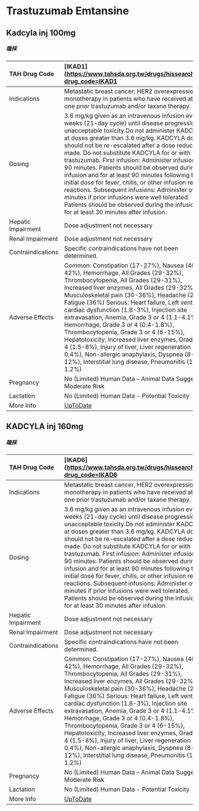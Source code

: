 # Trastuzumab Emtansine

## Kadcyla inj 100mg

##### 臨採

| TAH Drug Code      | [IKAD1](https://www.tahsda.org.tw/drugs/hissearch.php?drug_code=IKAD1                                                                                                                                                                                                                                                                                                                                                                                                                                                                                                                                                                                                                                                     |
|:-------------------|:--------------------------------------------------------------------------------------------------------------------------------------------------------------------------------------------------------------------------------------------------------------------------------------------------------------------------------------------------------------------------------------------------------------------------------------------------------------------------------------------------------------------------------------------------------------------------------------------------------------------------------------------------------------------------------------------------------------------------|
| Indications        | Metastatic breast cancer, HER2 overexpression, monotherapy in patients who have received at least one prior trastuzumab and/or taxane therapy.                                                                                                                                                                                                                                                                                                                                                                                                                                                                                                                                                                            |
| Dosing             | 3.6 mg/kg given as an intravenous infusion every 3 weeks (21-day cycle) until disease progression or unacceptable toxicity.Do not administer KADCYLA at doses greater than 3.6 mg/kg. KADCYLA dose should not be re-escalated after a dose reduction is made. Do not substitute KADCYLA for or with trastuzumab. First infusion: Administer infusion over 90 minutes. Patients should be observed during the infusion and for at least 90 minutes following the initial dose for fever, chills, or other infusion related reactions. Subsequent infusions: Administer over 30 minutes if prior infusions were well tolerated. Patients should be observed during the infusion and for at least 30 minutes after infusion. |
| Hepatic Impairment | Dose adjustment not necessary                                                                                                                                                                                                                                                                                                                                                                                                                                                                                                                                                                                                                                                                                             |
| Renal Impairment   | Dose adjustment not necessary                                                                                                                                                                                                                                                                                                                                                                                                                                                                                                                                                                                                                                                                                             |
| Contraindications  | Specific contraindications have not been determined.                                                                                                                                                                                                                                                                                                                                                                                                                                                                                                                                                                                                                                                                      |
| Adverse Effects    | Common: Constipation (17-27%), Nausea (40-42%), Hemorrhage, All Grades (29-32%), Thrombocytopenia, All Grades (29-31%), Increased liver enzymes, All Grades (29-32%), Musculoskeletal pain (30-36%), Headache (28%), Fatigue (36%) Serious: Heart failure, Left ventricular cardiac dysfunction (1.8-3%), Injection site extravasation, Anemia, Grade 3 or 4 (1.1-4.1%), Hemorrhage, Grade 3 or 4 (0.4-1.8%), Thrombocytopenia, Grade 3 or 4 (6-15%), Hepatotoxicity, Increased liver enzymes, Grade 3 or 4 (1.5-8%), Injury of liver, Liver regeneration (0.3-0.4%), Non-allergic anaphylaxis, Dyspnea (8-12%), Interstitial lung disease, Pneumonitis (1.1-1.2%)                                                        |
| Pregnancy          | No (Limited) Human Data – Animal Data Suggest Moderate Risk                                                                                                                                                                                                                                                                                                                                                                                                                                                                                                                                                                                                                                                               |
| Lactation          | No (Limited) Human Data - Potential Toxicity                                                                                                                                                                                                                                                                                                                                                                                                                                                                                                                                                                                                                                                                              |
| More Info          | [UpToDate](https://www.uptodate.com/contents/trastuzumab-emtansine-drug-information)                                                                                                                                                                                                                                                                                                                                                                                                                                                                                                                                                                                                                                      |

## KADCYLA inj 160mg

##### 臨採

| TAH Drug Code      | [IKAD6](https://www.tahsda.org.tw/drugs/hissearch.php?drug_code=IKAD6                                                                                                                                                                                                                                                                                                                                                                                                                                                                                                                                                                                                                                                     |
|:-------------------|:--------------------------------------------------------------------------------------------------------------------------------------------------------------------------------------------------------------------------------------------------------------------------------------------------------------------------------------------------------------------------------------------------------------------------------------------------------------------------------------------------------------------------------------------------------------------------------------------------------------------------------------------------------------------------------------------------------------------------|
| Indications        | Metastatic breast cancer, HER2 overexpression, monotherapy in patients who have received at least one prior trastuzumab and/or taxane therapy.                                                                                                                                                                                                                                                                                                                                                                                                                                                                                                                                                                            |
| Dosing             | 3.6 mg/kg given as an intravenous infusion every 3 weeks (21-day cycle) until disease progression or unacceptable toxicity.Do not administer KADCYLA at doses greater than 3.6 mg/kg. KADCYLA dose should not be re-escalated after a dose reduction is made. Do not substitute KADCYLA for or with trastuzumab. First infusion: Administer infusion over 90 minutes. Patients should be observed during the infusion and for at least 90 minutes following the initial dose for fever, chills, or other infusion related reactions. Subsequent infusions: Administer over 30 minutes if prior infusions were well tolerated. Patients should be observed during the infusion and for at least 30 minutes after infusion. |
| Hepatic Impairment | Dose adjustment not necessary                                                                                                                                                                                                                                                                                                                                                                                                                                                                                                                                                                                                                                                                                             |
| Renal Impairment   | Dose adjustment not necessary                                                                                                                                                                                                                                                                                                                                                                                                                                                                                                                                                                                                                                                                                             |
| Contraindications  | Specific contraindications have not been determined.                                                                                                                                                                                                                                                                                                                                                                                                                                                                                                                                                                                                                                                                      |
| Adverse Effects    | Common: Constipation (17-27%), Nausea (40-42%), Hemorrhage, All Grades (29-32%), Thrombocytopenia, All Grades (29-31%), Increased liver enzymes, All Grades (29-32%), Musculoskeletal pain (30-36%), Headache (28%), Fatigue (36%) Serious: Heart failure, Left ventricular cardiac dysfunction (1.8-3%), Injection site extravasation, Anemia, Grade 3 or 4 (1.1-4.1%), Hemorrhage, Grade 3 or 4 (0.4-1.8%), Thrombocytopenia, Grade 3 or 4 (6-15%), Hepatotoxicity, Increased liver enzymes, Grade 3 or 4 (1.5-8%), Injury of liver, Liver regeneration (0.3-0.4%), Non-allergic anaphylaxis, Dyspnea (8-12%), Interstitial lung disease, Pneumonitis (1.1-1.2%)                                                        |
| Pregnancy          | No (Limited) Human Data – Animal Data Suggest Moderate Risk                                                                                                                                                                                                                                                                                                                                                                                                                                                                                                                                                                                                                                                               |
| Lactation          | No (Limited) Human Data - Potential Toxicity                                                                                                                                                                                                                                                                                                                                                                                                                                                                                                                                                                                                                                                                              |
| More Info          | [UpToDate](https://www.uptodate.com/contents/trastuzumab-emtansine-drug-information)                                                                                                                                                                                                                                                                                                                                                                                                                                                                                                                                                                                                                                      |

